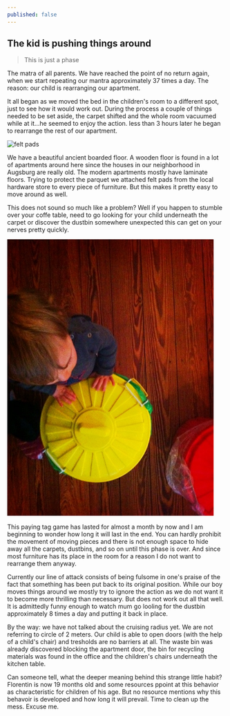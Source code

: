 ```yaml
---
published: false
---
```



## The kid is pushing things around

> This is just a phase

The matra of all parents. We have reached the point of no return again, when we start repeating our mantra approximately 37 times a day. The reason: our child is rearranging our apartment.

It all began as we moved the bed in the children's room to a different spot, just to see how it would work out. During the process a couple of things needed to be set aside, the carpet shifted and the whole room vacuumed while at it...he seemed to enjoy the action. less than 3 hours later he began to rearrange the rest of our apartment.

![felt pads]({{site.baseurl}}/assets/img/Filzgleiter1.JPG)

We have a beautiful ancient boarded floor. A wooden floor is found in a lot of apartments around here since the houses in our neighborhood in Augsburg are really old. The modern apartments mostly have laminate floors. Trying to protect the parquet we attached felt pads from the local hardware store to every piece of furniture. But this makes it pretty easy to move around as well.

This does not sound so much like a problem? Well if you happen to stumble over your coffe table, need to go looking for your child underneath the carpet or discover the dustbin somewhere unexpected this can get on your nerves pretty quickly.

![The kid pushing and pulling things around](/assets/img/push-and-pull.jpg)

This paying tag game has lasted for almost a month by now and I am beginning to wonder how long it will last in the end. You can hardly prohibit the movement of moving pieces and there is not enough space to hide away all the carpets, dustbins, and so on until this phase is over. And since most furniture has its place in the room for a reason I do not want to rearrange them anyway.

Currently our line of attack consists of being fulsome in one's praise of the fact that something has been put back to its original position. While our boy moves things around we mostly try to ignore the action as we do not want it to become more thrilling than necessary. But does not work out all that well. It is admittedly funny enough to watch mum go looling for the dustbin approximately 8 times a day and putting it back in place.

By the way: we have not talked about the cruising radius yet. We are not referring to circle of 2 meters. Our child is able to open doors (with the help of a child's chair) and tresholds are no barriers at all. The waste bin was already discovered blocking the apartment door, the bin for recycling materials was found in the office and the children's chairs underneath the kitchen table.

Can someone tell, what the deeper meaning behind this strange little habit? Florentin is now 19 months old and some resources ppoint at this behavior as characteristic for children of his age. But no resource mentions why this behavoir is developed and how long it will prevail. Time to clean up the mess. Excuse me.
